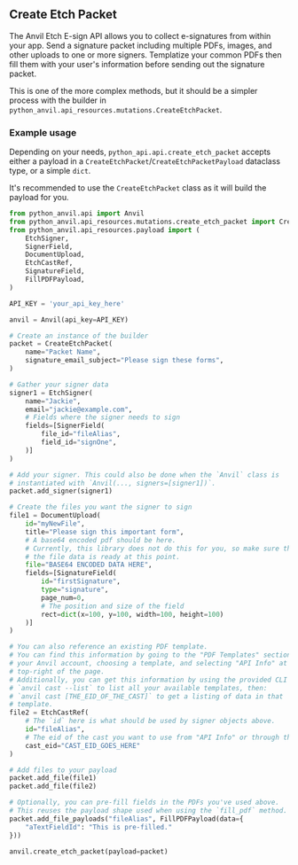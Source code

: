 ## Create Etch Packet

The Anvil Etch E-sign API allows you to collect e-signatures from within your
app. Send a signature packet including multiple PDFs, images, and other uploads
to one or more signers. Templatize your common PDFs then fill them with your
user's information before sending out the signature packet.

This is one of the more complex methods, but it should be a simpler process
with the builder in `python_anvil.api_resources.mutations.CreateEtchPacket`.

### Example usage

Depending on your needs, `python_api.api.create_etch_packet` accepts either a
payload in a `CreateEtchPacket`/`CreateEtchPacketPayload` dataclass type, or a
simple `dict`.

It's recommended to use the `CreateEtchPacket` class as it will build the
payload for you.


```python
from python_anvil.api import Anvil
from python_anvil.api_resources.mutations.create_etch_packet import CreateEtchPacket
from python_anvil.api_resources.payload import (
    EtchSigner,
    SignerField,
    DocumentUpload,
    EtchCastRef,
    SignatureField,
    FillPDFPayload,
)

API_KEY = 'your_api_key_here'

anvil = Anvil(api_key=API_KEY)

# Create an instance of the builder
packet = CreateEtchPacket(
    name="Packet Name",
    signature_email_subject="Please sign these forms",
)

# Gather your signer data
signer1 = EtchSigner(
    name="Jackie",
    email="jackie@example.com",
    # Fields where the signer needs to sign
    fields=[SignerField(
        file_id="fileAlias",
        field_id="signOne",
    )]
)

# Add your signer. This could also be done when the `Anvil` class is
# instantiated with `Anvil(..., signers=[signer1])`.
packet.add_signer(signer1)

# Create the files you want the signer to sign
file1 = DocumentUpload(
    id="myNewFile",
    title="Please sign this important form",
    # A base64 encoded pdf should be here.
    # Currently, this library does not do this for you, so make sure that
    # the file data is ready at this point.
    file="BASE64 ENCODED DATA HERE",
    fields=[SignatureField(
        id="firstSignature",
        type="signature",
        page_num=0,
        # The position and size of the field
        rect=dict(x=100, y=100, width=100, height=100)
    )]
)

# You can also reference an existing PDF template.
# You can find this information by going to the "PDF Templates" section of
# your Anvil account, choosing a template, and selecting "API Info" at the
# top-right of the page.
# Additionally, you can get this information by using the provided CLI by:
# `anvil cast --list` to list all your available templates, then:
# `anvil cast [THE_EID_OF_THE_CAST]` to get a listing of data in that
# template.
file2 = EtchCastRef(
    # The `id` here is what should be used by signer objects above.
    id="fileAlias",
    # The eid of the cast you want to use from "API Info" or through the CLI
    cast_eid="CAST_EID_GOES_HERE"
)

# Add files to your payload
packet.add_file(file1)
packet.add_file(file2)

# Optionally, you can pre-fill fields in the PDFs you've used above.
# This reuses the payload shape used when using the `fill_pdf` method.
packet.add_file_payloads("fileAlias", FillPDFPayload(data={
    "aTextFieldId": "This is pre-filled."
}))

anvil.create_etch_packet(payload=packet)
```
